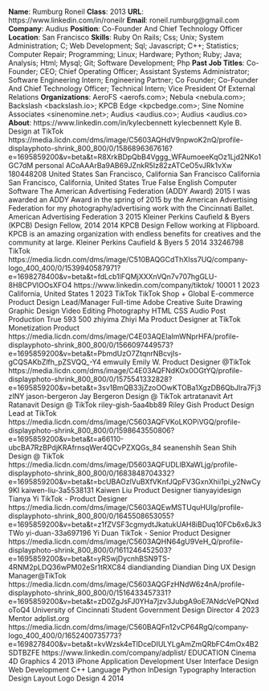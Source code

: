 **Name**: Rumburg Roneil
**Class**: 2013
**URL**: https://www\.linkedin\.com/in/roneilr
**Email**: roneil\.rumburg@gmail\.com
**Company**: Audius
**Position**: Co\-Founder And Chief Technology Officer
**Location**: San Francisco
**Skills**: Ruby On Rails; Css; Unix; System Administration; C; Web Development; Sql; Javascript; C\+\+; Statistics; Computer Repair; Programming; Linux; Hardware; Python; Ruby; Java; Analysis; Html; Mysql; Git; Software Development; Php
**Past Job Titles**: Co\-Founder; CEO; Chief Operating Officer; Assistant Systems Administrator; Software Engineering Intern; Engineering Partner; Co Founder; Co\-Founder And Chief Technology Officer; Technical Intern; Vice President Of External Relations
**Organizations**: AeroFS <aerofs\.com>; Nebula <nebula\.com>; Backslash <backslash\.io>; KPCB Edge <kpcbedge\.com>; Sine Nomine Associates <sinenomine\.net>; Audius <audius\.co>; Audius <audius\.co>
**About**: https://www\.linkedin\.com/in/kylecbennett kylecbennett Kyle B\. Design at TikTok https://media\.licdn\.com/dms/image/C5603AQHdV9npwoK2nQ/profile\-displayphoto\-shrink\_800\_800/0/1586896367616?e=1695859200&v=beta&t=R8XrkBDpQbB4Vggg\_WFAumoeeKqOz1Ljd2NKo1GC7dM personal ACoAAArBa9AB69JZnkR5Iz82zATCeO5vJRk1vXw 180448208 United States San Francisco, California San Francisco California San Francisco, California, United States True False English Computer Software The American Advertising Federation \(ADDY Award\) 2015 I was awarded an ADDY Award in the spring of 2015 by the American Advertising Federation for my photography/advertising work with the Cincinnati Ballet\. American Advertising Federation 3 2015 Kleiner Perkins Caufield & Byers \(KPCB\) Design Fellow, 2014 2014 KPCB Design Fellow working at Flipboard\. KPCB is an amazing organization with endless benefits for creatives and the community at large\. Kleiner Perkins Caufield & Byers 5 2014 33246798 TikTok https://media\.licdn\.com/dms/image/C510BAQGCdThXIss7UQ/company\-logo\_400\_400/0/1539940587971?e=1698278400&v=beta&t=fdLcb1lFQMjXXXnVQn7v707hgGLU\-8H8CPVlOOsXFO4 https://www\.linkedin\.com/company/tiktok/ 10001 1 2023 California, United States 1 2023 TikTok TikTok Shop \+ Global E\-commerce Product Design Lead/Manager Full\-time Adobe Creative Suite Drawing Graphic Design Video Editing Photography HTML CSS Audio Post Production True 593 500 zhiyima Zhiyi Ma Product Designer at TikTok Monetization Product https://media\.licdn\.com/dms/image/C4E03AQEIaImWNprHFA/profile\-displayphoto\-shrink\_800\_800/0/1566097449573?e=1695859200&v=beta&t=PbmdUzO7ZtqnrNBcvjIs\-gCQSAKbZlfh\_pZSVQQ\_\-Y4 emwuily Emily W\. Product Designer @TikTok https://media\.licdn\.com/dms/image/C4E03AQFNdKOx0OGtYQ/profile\-displayphoto\-shrink\_800\_800/0/1575541332828?e=1695859200&v=beta&t=3sv1BmQB33jZzoOOwKTOBa1XgzDB6QbJlra7Fj3zINY jason\-bergeron Jay Bergeron Design @ TikTok artratanavit Art Ratanavit Design @ TikTok riley\-gish\-5aa4bb89 Riley Gish Product Design Lead at TikTok https://media\.licdn\.com/dms/image/C5603AQFVKoLKOPiVGQ/profile\-displayphoto\-shrink\_800\_800/0/1598643550806?e=1695859200&v=beta&t=a66110\-ubcBA7RzBPdjKRAfrnsqWer4QCvPZXQGs\_84 seanenshih Sean Shih Design @ TikTok https://media\.licdn\.com/dms/image/D5603AQFUDLlBXaWLjg/profile\-displayphoto\-shrink\_800\_800/0/1683848704332?e=1695859200&v=beta&t=bcUBAOzlVuBXfVKnfJQpFV3GxnXhii1pi\_y2NwCy9KI kaiwen\-liu\-3a5538131 Kaiwen Liu Product Designer tianyayidesign Tianya Yi TikTok \- Product Designer https://media\.licdn\.com/dms/image/C5603AQEwMSTUquHUIg/profile\-displayphoto\-shrink\_800\_800/0/1645508653055?e=1695859200&v=beta&t=z1fZVSF3cgmydtJkatukUAH8iBDuq10FCb6x6Jk3TWo yi\-duan\-33a697196 Yi Duan TikTok \- Senior Product Designer https://media\.licdn\.com/dms/image/C5603AQHN64gU9VeH\_Q/profile\-displayphoto\-shrink\_800\_800/0/1611246452503?e=1695859200&v=beta&t=yRSwjDycnhBSN9TS\-4RNM2pLDQ36wPM02eSr1tRXC84 diandianding Diandian Ding UX Design Manager@TikTok https://media\.licdn\.com/dms/image/C5603AQGFzHNdW6z4nA/profile\-displayphoto\-shrink\_800\_800/0/1516433457331?e=1695859200&v=beta&t=zD0ZgJsFJ0YHa7jzv3JubgA9oE7ANdcVePQNxdoToQ4 University of Cincinnati Student Government Design Director 4 2023 Mentor adplist\.org https://media\.licdn\.com/dms/image/C560BAQFn12vCP64RgQ/company\-logo\_400\_400/0/1652400735773?e=1698278400&v=beta&t=kvWzsk4eTlDceDIULYLgAmZmQRbFC4mOx4B2SDTBZFE https://www\.linkedin\.com/company/adplist/ EDUCATION Cinema 4D Graphics 4 2013 iPhone Application Development User Interface Design Web Development C\+\+ Language Python InDesign Typography Interaction Design Layout Logo Design 4 2014
